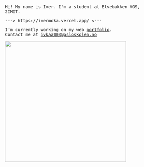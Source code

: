<samp>
  <p>Hi! My name is Iver. I'm a student at Elvebakken VGS, 2IMIT.</p>
  <p>---> https://ivermoka.vercel.app/ <---</p>


  
  
  I’m currently working on my web [portfolio](https://github.com/ivermoka/portfolio). <br>Contact me at ivkaa003@osloskolen.no  
</samp>

<img width="400" src="https://quotes-github-readme.vercel.app/api?type=vertical&theme=radical" />
